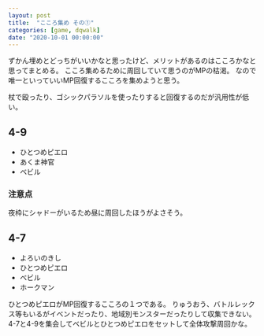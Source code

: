 ```yaml
---
layout: post
title:  "こころ集め その①"
categories: [game, dqwalk]
date: "2020-10-01 00:00:00"
---
```


ずかん埋めとどっちがいいかなと思ったけど、メリットがあるのはこころかなと思ってまとめる。
こころ集めるために周回していて思うのがMPの枯渇。
なので唯一といっていいMP回復するこころを集めようと思う。

杖で殴ったり、ゴシックパラソルを使ったりすると回復するのだが汎用性が低い。

## 4-9
- ひとつめピエロ
- あくま神官
- ベビル
### 注意点
夜枠にシャドーがいるため昼に周回したほうがよさそう。
## 4-7
- よろいのきし
- ひとつめピエロ
- ベビル
- ホークマン

ひとつめピエロがMP回復するこころの１つである。
りゅうおう、バトルレックス等もいるがイベントだったり、地域別モンスターだったりして収集できない。
4-7と4-9を集会してベビルとひとつめピエロをセットして全体攻撃周回かな。
